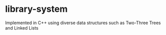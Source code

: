 # library-system
Implemented in C++ using diverse data structures such as Two-Three Trees and Linked Lists
